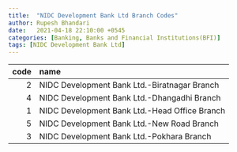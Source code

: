 ```yaml
---
title:  "NIDC Development Bank Ltd Branch Codes"
author: Rupesh Bhandari
date:   2021-04-18 22:10:00 +0545
categories: [Banking, Banks and Financial Institutions(BFI)]
tags: [NIDC Development Bank Ltd]
---
```


|   code | name                                          |
|-------:|:----------------------------------------------|
|      2 | NIDC Development Bank Ltd.-Biratnagar Branch  |
|      4 | NIDC Development Bank Ltd.-Dhangadhi Branch   |
|      1 | NIDC Development Bank Ltd.-Head Office Branch |
|      5 | NIDC Development Bank Ltd.-New Road Branch    |
|      3 | NIDC Development Bank Ltd.-Pokhara Branch     |